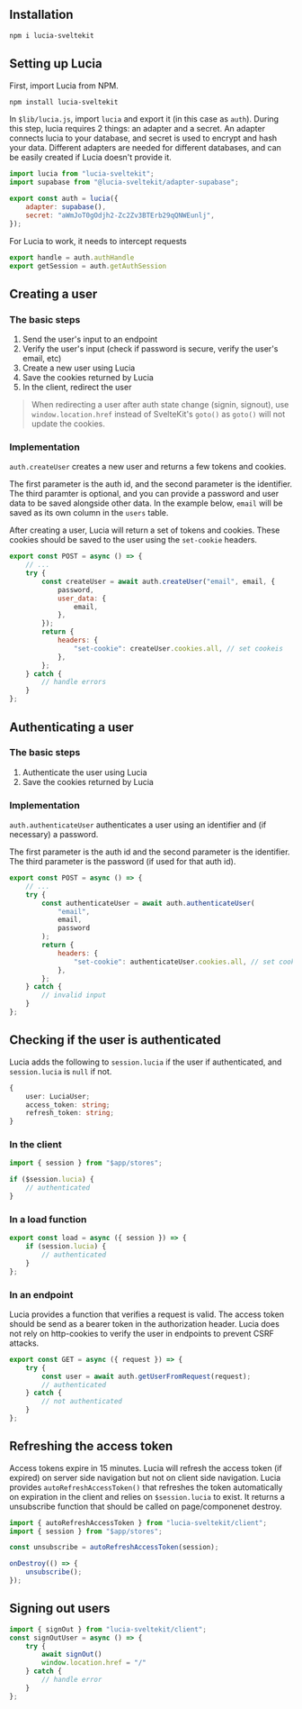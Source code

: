 ## Installation

```bash
npm i lucia-sveltekit
```

## Setting up Lucia

First, import Lucia from NPM.

```bash
npm install lucia-sveltekit
```

In `$lib/lucia.js`, import `lucia` and export it (in this case as `auth`). During this step, lucia requires 2 things: an adapter and a secret. An adapter connects lucia to your database, and secret is used to encrypt and hash your data. Different adapters are needed for different databases, and can be easily created if Lucia doesn't provide it.

```js
import lucia from "lucia-sveltekit";
import supabase from "@lucia-sveltekit/adapter-supabase";

export const auth = lucia({
    adapter: supabase(),
    secret: "aWmJoT0gOdjh2-Zc2Zv3BTErb29qQNWEunlj",
});
```

For Lucia to work, it needs to intercept requests

```js
export handle = auth.authHandle
export getSession = auth.getAuthSession
```

## Creating a user

### The basic steps

1. Send the user's input to an endpoint
2. Verify the user's input (check if password is secure, verify the user's email, etc)
3. Create a new user using Lucia
4. Save the cookies returned by Lucia
5. In the client, redirect the user

> When redirecting a user after auth state change (signin, signout), use `window.location.href` instead of SvelteKit's `goto()` as `goto()` will not update the cookies.

### Implementation

`auth.createUser` creates a new user and returns a few tokens and cookies.

The first parameter is the auth id, and the second parameter is the identifier. The third paramter is optional, and you can provide a password and user data to be saved alongside other data. In the example below, `email` will be saved as its own column in the `users` table.

After creating a user, Lucia will return a set of tokens and cookies. These cookies should be saved to the user using the `set-cookie` headers.

```js
export const POST = async () => {
    // ...
    try {
        const createUser = await auth.createUser("email", email, {
            password,
            user_data: {
                email,
            },
        });
        return {
            headers: {
                "set-cookie": createUser.cookies.all, // set cookeis
            },
        };
    } catch {
        // handle errors
    }
};
```

## Authenticating a user

### The basic steps

1. Authenticate the user using Lucia
2. Save the cookies returned by Lucia

### Implementation

`auth.authenticateUser` authenticates a user using an identifier and (if necessary) a password.

The first parameter is the auth id and the second parameter is the identifier. The third parameter is the password (if used for that auth id).

```js
export const POST = async () => {
    // ...
    try {
        const authenticateUser = await auth.authenticateUser(
            "email",
            email,
            password
        );
        return {
            headers: {
                "set-cookie": authenticateUser.cookies.all, // set cookeis
            },
        };
    } catch {
        // invalid input
    }
};
```

## Checking if the user is authenticated

Lucia adds the following to `session.lucia` if the user if authenticated, and `session.lucia` is `null` if not.

```ts
{
    user: LuciaUser;
    access_token: string;
    refresh_token: string;
}
```

### In the client

```js
import { session } from "$app/stores";

if ($session.lucia) {
    // authenticated
}
```

### In a load function

```js
export const load = async ({ session }) => {
    if (session.lucia) {
        // authenticated
    }
};
```

### In an endpoint

Lucia provides a function that verifies a request is valid. The access token should be send as a bearer token in the authorization header. Lucia does not rely on http-cookies to verify the user in endpoints to prevent CSRF attacks.

```js
export const GET = async ({ request }) => {
    try {
        const user = await auth.getUserFromRequest(request);
        // authenticated
    } catch {
        // not authenticated
    }
};
```

## Refreshing the access token

Access tokens expire in 15 minutes. Lucia will refresh the access token (if expired) on server side navigation but not on client side navigation. Lucia provides `autoRefreshAccessToken()` that refreshes the token automatically on expiration in the client and relies on `$session.lucia` to exist. It returns a unsubscribe function that should be called on page/componenet destroy.

```js
import { autoRefreshAccessToken } from "lucia-sveltekit/client";
import { session } from "$app/stores";

const unsubscribe = autoRefreshAccessToken(session);

onDestroy(() => {
    unsubscribe();
});
```

## Signing out users

```js
import { signOut } from "lucia-sveltekit/client";
const signOutUser = async () => {
    try {
        await signOut()
        window.location.href = "/"
    } catch {
        // handle error
    }
};
```
